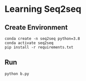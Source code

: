 # Learning Seq2seq

## Create Environment
    conda create -n seq2seq python=3.8
    conda activate seq2seq
    pip install -r requirements.txt

## Run
    python b.py